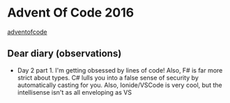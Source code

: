 # Advent Of Code 2016

[adventofcode](http://adventofcode.com)

## Dear diary (observations)

* Day 2 part 1. I'm getting obsessed by lines of code! Also, F# is far more strict about types. C# lulls you
into a false sense of security by automatically casting for you. Also, Ionide/VSCode is very cool, but the 
intellisense isn't as all enveloping as VS